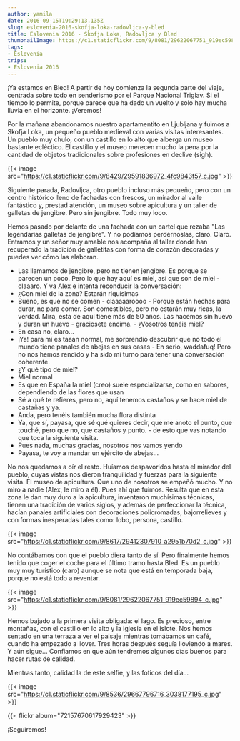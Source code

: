 ```yaml
---
author: yamila
date: 2016-09-15T19:29:13.135Z
slug: eslovenia-2016-skofja-loka-radovljca-y-bled
title: Eslovenia 2016 - Skofja Loka, Radovljca y Bled
thumbnailImage: https://c1.staticflickr.com/9/8081/29622067751_919ec59894_c.jpg
tags:
- Eslovenia
trips:
- Eslovenia 2016
---
```


¡Ya estamos en Bled! A partir de hoy comienza la segunda parte del viaje, centrada sobre todo en senderismo por el Parque Nacional Triglav. Si el tiempo lo permite, porque parece que ha dado un vuelto y solo hay mucha lluvia en el horizonte. ¡Veremos!

Por la mañana abandonamos nuestro apartamentito en Ljubljana y fuimos a Skofja Loka, un pequeño pueblo medieval con varias visitas interesantes. Un pueblo muy chulo, con un castillo en lo alto que alberga un museo bastante ecléctico. El castillo y el museo merecen mucho la pena por la cantidad de objetos tradicionales sobre profesiones en declive (sigh).

{{< image src="https://c1.staticflickr.com/9/8429/29591836972_4fc9843f57_c.jpg" >}}

Siguiente parada, Radovljca, otro pueblo incluso más pequeño, pero con un centro histórico lleno de fachadas con frescos, un mirador al valle fantástico y, prestad atención, un museo sobre apicultura y un taller de galletas de jengibre. Pero sin jengibre. Todo muy loco.

Hemos pasado por delante de una fachada con un cartel que rezaba "Las legendarias galletas de jengibre". Y no podíamos perdérnoslas, claro. Claro. Entramos y un señor muy amable nos acompaña al taller donde han recuperado la tradición de galletitas con forma de corazón decoradas y puedes ver cómo las elaboran.

- Las llamamos de jengibre, pero no tienen jengibre. Es porque se parecen un poco. Pero lo que hay aquí es miel, así que son de miel - claaaro. Y va Alex e intenta reconducir la conversación:
- ¿Con miel de la zona? Estarán riquísimas
- Bueno, es que no se comen - claaaaaroooo - Porque están hechas para durar, no para comer. Son comestibles, pero no estarán muy ricas, la verdad. Mira, esta de aquí tiene más de 50 años. Las hacemos sin huevo y duran un huevo - graciosete encima. - ¿Vosotros tenéis miel?
- En casa no, claro...
- ¡Ya! para mí es taaan normal, me sorprendió descubrir que no todo el mundo tiene panales de abejas en sus casas - En serio, waddafuq! Pero no nos hemos rendido y ha sido mi turno para tener una conversación coherente.
- ¿Y qué tipo de miel?
- Miel normal
- Es que en España la miel (creo) suele especializarse, como en sabores, dependiendo de las flores que usan
- Sé a qué te refieres, pero no, aquí tenemos castaños y se hace miel de castañas y ya.
- Anda, pero tenéis también mucha flora distinta
- Ya, que sí, payasa, que sé qué quieres decir, que me anoto el punto, que touché, pero que no, que castaños y punto. - de esto que vas notando que toca la siguiente visita.
- Pues nada, muchas gracias, nosotros nos vamos yendo
- Payasa, te voy a mandar un ejército de abejas...

No nos quedamos a oír el resto. Huíamos despavoridos hasta el mirador del pueblo, cuyas vistas nos dieron tranquilidad y fuerzas para la siguiente visita. El museo de apicultura. Que uno de nosotros se empeñó mucho. Y no miro a nadie (Alex, le miro a él). Pues ahí que fuimos. Resulta que en esta zona le dan muy duro a la apicultura, inventaron muchísimas técnicas, tienen una tradición de varios siglos, y además de perfeccionar la técnica, hacían panales artificiales con decoraciones policromadas, bajorrelieves y con formas inesperadas tales como: lobo, persona, castillo.

{{< image src="https://c1.staticflickr.com/9/8617/29412307910_a2951b70d2_c.jpg" >}}

No contábamos con que el pueblo diera tanto de sí. Pero finalmente hemos tenido que coger el coche para el último tramo hasta Bled. Es un pueblo muy muy turístico (caro) aunque se nota que está en temporada baja, porque no está todo a reventar.

{{< image src="https://c1.staticflickr.com/9/8081/29622067751_919ec59894_c.jpg" >}}

Hemos bajado a la primera visita obligada: el lago. Es precioso, entre montañas, con el castillo en lo alto y la iglesia en el islote.  Nos hemos sentado en una terraza a ver el paisaje mientras tomábamos un café, cuando ha empezado a llover. Tres horas después seguía lloviendo a mares. Y aún sigue... Confiamos en que aún tendremos algunos días buenos para hacer rutas de calidad.

Mientras tanto, calidad la de este selfie, y las foticos del día...

{{< image src="https://c1.staticflickr.com/9/8536/29667796716_3038177195_c.jpg" >}}

{{< flickr album="72157670617929423" >}}

¡Seguiremos!
